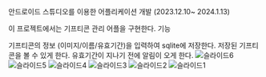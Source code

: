안드로이드 스튜디오를 이용한 어플리케이션 개발 (2023.12.10~ 2024.1.13)

이 프로젝트에서는 기프티콘 관리 어플을 구현한다. 기능

기프티콘의 정보 (이미지/이름/유효기간)을 입력하여 sqlite에 저장한다. 저장된 기프티콘을 볼 수 있게 한다. 유효기간이 지나기 전에 알림이 오게 한다.
![슬라이드6](https://github.com/kheeyoung/GiftCon_APP/assets/88183307/df73e223-4c54-4d43-861c-e3eadde26f9d)
![슬라이드5](https://github.com/kheeyoung/GiftCon_APP/assets/88183307/9f1d1405-b876-47ee-92bc-a8caf82afe75)
![슬라이드4](https://github.com/kheeyoung/GiftCon_APP/assets/88183307/a3868ea5-6ba6-4354-b72e-34484c5db92a)
![슬라이드3](https://github.com/kheeyoung/GiftCon_APP/assets/88183307/89cd6661-0924-44a2-b8f3-c158e14a1313)
![슬라이드2](https://github.com/kheeyoung/GiftCon_APP/assets/88183307/ba4157c5-ff6c-4be0-8f6f-e46f69f4f0e1)
![슬라이드1](https://github.com/kheeyoung/GiftCon_APP/assets/88183307/82c2aa34-780c-462a-91d8-c4d4cde30ce0)
